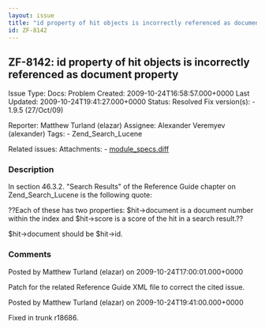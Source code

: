 ```yaml
---
layout: issue
title: "id property of hit objects is incorrectly referenced as document property"
id: ZF-8142
---
```


ZF-8142: id property of hit objects is incorrectly referenced as document property
----------------------------------------------------------------------------------

 Issue Type: Docs: Problem Created: 2009-10-24T16:58:57.000+0000 Last Updated: 2009-10-24T19:41:27.000+0000 Status: Resolved Fix version(s): - 1.9.5 (27/Oct/09)
 
 Reporter:  Matthew Turland (elazar)  Assignee:  Alexander Veremyev (alexander)  Tags: - Zend\_Search\_Lucene
 
 Related issues: 
 Attachments: - [module\_specs.diff](/issues/secure/attachment/12333/module_specs.diff)
 
### Description

In section 46.3.2. "Search Results" of the Reference Guide chapter on Zend\_Search\_Lucene is the following quote:

??Each of these has two properties: $hit->document is a document number within the index and $hit->score is a score of the hit in a search result.??

$hit->document should be $hit->id.

 

 

### Comments

Posted by Matthew Turland (elazar) on 2009-10-24T17:00:01.000+0000

Patch for the related Reference Guide XML file to correct the cited issue.

 

 

Posted by Matthew Turland (elazar) on 2009-10-24T19:41:00.000+0000

Fixed in trunk r18686.

 

 